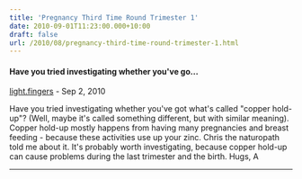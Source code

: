 ```yaml
---
title: 'Pregnancy Third Time Round Trimester 1'
date: 2010-09-01T11:23:00.000+10:00
draft: false
url: /2010/08/pregnancy-third-time-round-trimester-1.html
---
```


#### Have you tried investigating whether you've go...
[light.fingers](https://www.blogger.com/profile/02502430724382290814 "noreply@blogger.com") - <time datetime="2010-09-07T10:17:13.336+10:00">Sep 2, 2010</time>

Have you tried investigating whether you've got what's called "copper hold-up"? (Well, maybe it's called something different, but with similar meaning). Copper hold-up mostly happens from having many pregnancies and breast feeding - because these activities use up your zinc. Chris the naturopath told me about it. It's probably worth investigating, because copper hold-up can cause problems during the last trimester and the birth. Hugs, A
<hr />
